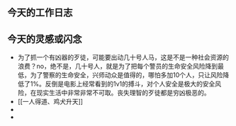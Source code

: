 ## 今天的工作日志

## 今天的灵感或闪念
- 为了抓一个有凶器的歹徒，可能要出动几十号人马，这是不是一种社会资源的浪费？no，绝不是，几十号人，就是为了把每个警员的生命安全风险降到最低，为了警察的生命安全，兴师动众是值得的，哪怕多加10个人，只让风险降低了1%。反倒是电影上经常看到的1v1的搏斗，对个人安全是极大的安全风险，在现实生活中非常非常不可取。丧失理智的歹徒都是穷凶极恶的。
- [[一人得道、鸡犬升天]]
- 
- 
